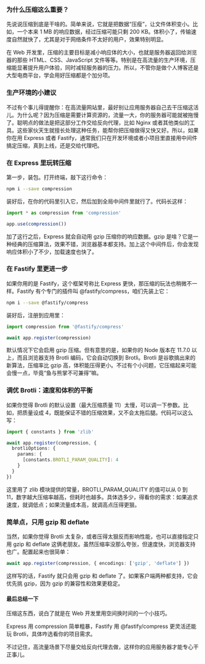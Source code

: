 ### 为什么压缩这么重要？

先说说压缩到底是干啥的。简单来说，它就是把数据“压瘦”，让文件体积变小。比如，一个本来 1 MB 的响应数据，经过压缩可能只剩 200 KB。体积小了，传输速度自然就快了，尤其是对于网络条件不太好的用户，效果特别明显。

在 Web 开发里，压缩的主要目标是减小响应体的大小，也就是服务器返回给浏览器的那些 HTML、CSS、JavaScript 文件等等。特别是在高流量的生产环境，压缩能显著提升用户体验，同时减轻服务器的压力。所以，不管你是做个人博客还是大型电商平台，学会用好压缩都是个加分项。



### 生产环境的小建议

不过有个事儿得提醒你：在高流量网站里，最好别让应用服务器自己去干压缩这活儿。为什么呢？因为压缩是需要计算资源的，流量一大，你的服务器可能就被拖慢了。聪明点的做法是把这部分工作交给反向代理，比如 Nginx 或者其他类似的工具。这些家伙天生就擅长处理这种任务，能帮你把压缩做得又快又好。所以，如果你在用 Express 或者 Fastify，通常我们只在开发环境或者小项目里直接用中间件搞定压缩，真到上线，还是交给代理吧。



### 在 Express 里玩转压缩

第一步，装包。打开终端，敲下这行命令：

```bash
npm i --save compression
```

装好后，在你的代码里引入它，然后加到全局中间件里就行了。代码长这样：

```ts
import * as compression from 'compression'

app.use(compression())
```

加了这行之后，Express 就会自动用 gzip 压缩你的响应数据。gzip 是啥？它是一种经典的压缩算法，效果不错，浏览器基本都支持。加上这个中间件后，你会发现响应体积小了不少，加载速度也快了。



### 在 Fastify 里更进一步

如果你用的是 Fastify，这个框架号称比 Express 更快，那压缩的玩法也稍微不一样。Fastify 有个专门的插件叫 @fastify/compress，咱们先装上它：

```bash
npm i --save @fastify/compress
```

装好后，注册到应用里：

```ts
import compression from '@fastify/compress'

await app.register(compression)
```

默认情况下它会启用 gzip 压缩。但有意思的是，如果你的 Node 版本在 11.7.0 以上，而且浏览器支持 Brotli 编码，它会自动切换到 Brotli。Brotli 是谷歌搞出来的新算法，压缩率比 gzip 高，体积能压得更小。不过有个小问题，它压缩起来可能会慢一点，毕竟“鱼与熊掌不可兼得”嘛。



### 调优 Brotli：速度和体积的平衡

如果你觉得 Brotli 的默认设置（最大压缩质量 11）太慢，可以调一下参数。比如，把质量设成 4，既能保证不错的压缩效果，又不会太拖后腿。代码可以这么写：

```ts
import { constants } from 'zlib'

await app.register(compression, {
  brotliOptions: {
    params: {
      [constants.BROTLI_PARAM_QUALITY]: 4
    }
  }
})
```

这里用了 zlib 模块提供的常量，BROTLI_PARAM_QUALITY 的值可以从 0 到 11，数字越大压缩率越高，但耗时也越多。具体选多少，得看你的需求：如果追求速度，就调低点；如果流量成本高，就调高点压得更狠。



### 简单点，只用 gzip 和 deflate

当然，如果你觉得 Brotli 太复杂，或者压得太狠反而影响性能，也可以直接指定只用 gzip 和 deflate 这俩老朋友。虽然压缩率没那么夸张，但速度快，浏览器支持也广。配置起来也很简单：

```ts
await app.register(compression, { encodings: ['gzip', 'deflate'] })
```

这样写的话，Fastify 就只会用 gzip 和 deflate 了。如果客户端两种都支持，它会优先挑 gzip，因为 gzip 的兼容性和效果更稳定。



#### 最后总结一下

压缩这东西，说白了就是在 Web 开发里用空间换时间的一个小技巧。

Express 用 compression 简单粗暴，Fastify 用 @fastify/compress 更灵活还能玩 Brotli，具体咋选看你的项目需求。

不过记住，高流量场景下尽量交给反向代理去做，这样你的应用服务器才能专心干正事儿。